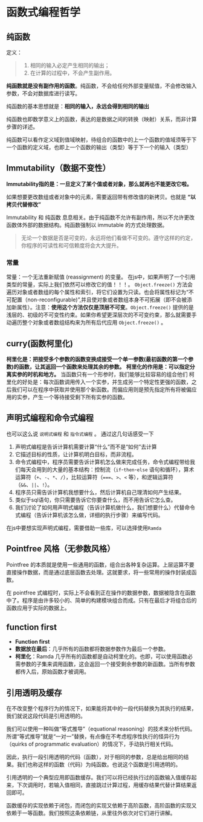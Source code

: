 # 函数式编程哲学

## 纯函数

定义：

> 1. 相同的输入必定产生相同的输出；
> 2. 在计算的过程中，不会产生副作用。

**纯函数就是没有副作用的函数**。纯函数，不会给任何外部变量赋值，不会修改输入参数，不会对数据库进行读写。

纯函数的基本思想就是：**相同的输入，永远会得到相同的输出**

纯函数也即数学意义上的函数，表达的是数据之间的转换（映射）关系，而非计算步骤的详述。

纯函数可以看作定义域到值域映射，待组合的函数中的上一个函数的值域须等于下一个函数的定义域，也即上一个函数的输出（类型）等于下一个的输入（类型）



## Immutability（数据不变性）

**Immutability指的是：一旦定义了某个值或者对象，那么就再也不能更改它啦。**

如果想要更改数组或者对象中的元素，需要返回带有修改值的新拷贝。也就是 **“以拷贝代替修改”**

Immutability 和 纯函数 息息相关。由于纯函数不允许有副作用，所以不允许更改函数体外部的数据结构。纯函数强制以 immutable 的方式处理数据。

> 无论一个数据是否是可变的，永远将他们看做不可变的。遵守这样的约定，你程序的可读性和可信赖度将会大大提升。

### 常量
常量：一个无法重新赋值 (reassignment) 的变量。
在js中，如果声明了一个引用类型的常量，实际上我们依然可以修改它的值！！！。
`Object.freeze()` 方法会遍历对象或者数组的每个属性和索引，将它们设置为只读。也会将属性标记为“不可配置（non-reconfigurable)”,并且使对象或者数组本身不可拓展（即不会被添加新属性）。注意：**使用这个方法仅仅是顶层不可变**。`Object.freeze()` 提供的是浅层的、初级的不可变性约束。如果你希望更深层次的不可变约束，那么就需要手动遍历整个对象或者数组结构来为所有后代应用 `Object.freeze()` 。



## curry(函数柯里化)
**柯里化是：把接受多个参数的函数变换成接受一个单一参数(最初函数的第一个参数)的函数，让其返回一个函数来处理其余的参数。**
**柯里化的作用是：可以指定分离实参的时机和地方。**
当函数只有一个形参时，我们能够比较容易的组合他们
柯里化的好处是：每次函数调用传入一个实参，并生成另一个特定性更强的函数，之后我们可以在程序中获取并使用那个新函数。而偏应用则是预先指定所有将被偏应用的实参，产生一个等待接受剩下所有实参的函数。



## 声明式编程和命令式编程
也可以这么说 `说明式编程` 和 `指令式编程` 。
通过这几句话感受一下
1. 声明式编程是告诉计算机需要计算“什么”而不是“如何”去计算
2. 它描述目标的性质，让计算机明白目标，而非流程。
3. 命令式编程中，程序员需要告诉计算机怎么做来完成任务，命令式编程带给我们每天会用到的大量的基本结构：控制流（`if`-`then`-`else` 语句和循环），算术运算符（`+`、`-`、`*`、`/`），比较运算符（`===`、`>`、`<` 等），和逻辑运算符（`&&`、`||`、`!`）。
4. 程序员只需告诉计算机我想要什么，然后计算机自己理清如何产生结果。
5. 类似于sql语句，你只需要告诉它你要查什么，而不用告诉它怎么查。
6. 我们讨论了如何用声明式编程（告诉计算机做什么，我们想要什么）代替命令式编程（告诉计算机该怎么做，详细的执行步骤）来编写代码。

在js中要想实现声明式编程，需要借助一些库，可以选择使用`Ramda`



## Pointfree 风格（无参数风格）

Pointfree 的本质就是使用一些通用的函数，组合出各种复杂运算。上层运算不要直接操作数据，而是通过底层函数去处理。这就要求，将一些常用的操作封装成函数。

在 pointfree 式编程时，实际上不会看到正在操作的数据参数，数据被隐含在函数中了。程序是由许多较小的、简单的构建模块组合而成。只有在最后才将组合后的函数应用于实际的数据上。



## function first
- **Function first**
- **数据放在最后**：几乎所有的函数都将数据参数作为最后一个参数。
- **柯里化**：Ramda 几乎所有的函数都是自动柯里化的。也即，可以使用函数必需参数的子集来调用函数，这会返回一个接受剩余参数的新函数。当所有参数都传入后，原始函数才被调用。



## 引用透明及缓存

在不改变整个程序行为的情况下，如果能将其中的一段代码替换为其执行的结果，我们就说这段代码是引用透明的。

我们可以使用一种叫做“等式推导”（equational reasoning）的技术来分析代码。所谓“等式推导”就是“一对一”替换，有点像在不考虑程序性执行的怪异行为（quirks of programmatic evaluation）的情况下，手动执行相关代码。

因此，执行一段引用透明的代码（函数），对于相同的参数，总是给出相同的结果。我们也称这样的函数（代码）为纯函数。也说这个函数是引用透明的。

引用透明的一个典型应用即函数缓存。我们可以将已经执行过的函数输入值缓存起来，下次调用时，若输入值相同，直接跳过计算过程，用缓存结果代替计算结果返回即可。

函数缓存的实现依赖于闭包，而闭包的实现又依赖于高阶函数，高阶函数的实现又依赖于一等函数。我们按照这条依赖链，从里往外依次对它们进行讲解。